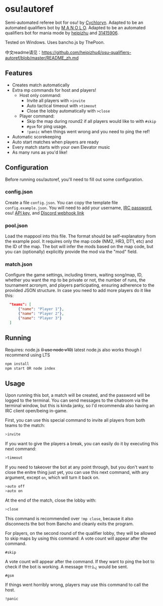 # osu!autoref

Semi-automated referee bot for osu! by [Cychloryn](https://osu.ppy.sh/users/6921736). Adapted to be an automated qualifiers bot by [M A N O L O](https://osu.ppy.sh/users/12296128). Adapted to be an automated qualifiers bot for mania mode by [heipizhu](https://osu.ppy.sh/users/29319435) and [31415906](https://osu.ppy.sh/users/33138632).

Tested on Windows.
Uses bancho.js by ThePoon.

中文readme请见：https://github.com/heipizhu4/osu-qualifiers-autoref/blob/master/README_zh.md

## Features
- Creates match automatically
- Extra mp commands for host and players!
  - Host only command:
    - Invite all players with `>invite`
    - Auto tactical timeout with `>timeout`
    - Close the lobby automatically with `>close`
  - Player command:
    - Skip the map during round2 if all players would like to with `#skip`
    - `#gsm` for ping usage.
    - `!panic` when things went wrong and you need to ping the ref!
- Automatic scorekeeping
- Auto start matches when players are ready
- Every match starts with your own Elevator music
- As many runs as you'd like!
 
## Configuration
Before running osu!autoref, you'll need to fill out some configuration.

### config.json
Create a file `config.json`. You can copy the template file `config.example.json`. You will need to add your username, [IRC password](https://osu.ppy.sh/p/irc),  osu! [API key](https://osu.ppy.sh/p/api), and [Discord webhook link](https://support.discord.com/hc/en-us/articles/228383668-Intro-to-Webhooks)

### pool.json
Load the mappool into this file. The format should be self-explanatory from the example pool. It requires only the map code (NM2, HR3, DT1, etc) and the ID of the map. The bot will infer the mods based on the map code, but you can (optionally) explicitly provide the mod via the "mod" field.

### match.json
Configure the game settings, including timers, waiting song/map, ID, whether you want the mp to be private or not, the number of runs, the tournament acronym, and players participating, ensuring adherence to the provided JSON structure. 
In case you need to add more players do it like this:
```json
  "teams": [
      {"name": "Player 1"},
      {"name": "Player 2"},
      {"name": "Player 3"}
  ]
```
## Running
Requires: node.js ~~(I use node v10)~~ latest node.js also works though I recommend using LTS
```py
npm install
npm start OR node index
```

## Usage
Upon running this bot, a match will be created, and the password will be logged to the terminal. You can send messages to the chatroom via the terminal window, but this is kinda janky, so I'd recommenda also having an IRC client open/being in-game.

First, you can use this special command to invite all players from both teams to the match:
```py
>invite
```
If you want to give the players a break, you can easily do it by executing this next command:
```py
>timeout
```
If you need to takeover the bot at any point through, but you don't want to close the enitre thing just yet, you can use this next command, with any argument, except `on`, which will turn it back on.
```py
>auto off
>auto on
```
At the end of the match, close the lobby with:
```py
>close
```
This command is recommended over `!mp close`, because it also disconnects the bot from Bancho and cleanly exits the program.

For players, on the second round of the qualifier lobby, they will be allowed to skip maps by using this command: A vote count will appear after the command.
```
#skip
```
A vote count will appear after the command.
If they want to ping the bot to check if the bot is working. A message `干什么¿` would be sent.
```
#gsm
```
If things went horribly wrong, players may use this command to call the host.
```
!panic
```

